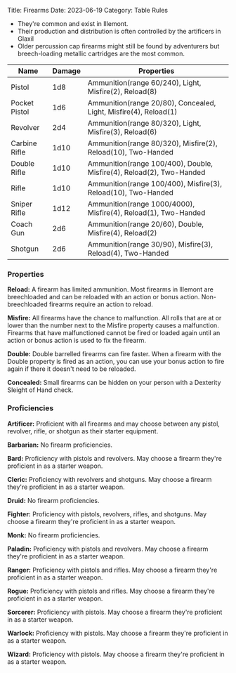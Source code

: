 Title: Firearms
Date: 2023-06-19
Category: Table Rules

- They're common and exist in Illemont. 
- Their production and distribution is often controlled by the artificers in Glaxil
- Older percussion cap firearms might still be found by adventurers but breech-loading metallic cartridges are the most common.

Name | Damage | Properties
--- | --- | ---
Pistol | 1d8 | Ammunition(range 60/240), Light, Misfire(2), Reload(8)
Pocket Pistol | 1d6 | Ammunition(range 20/80), Concealed, Light, Misfire(4), Reload(1)
Revolver | 2d4 | Ammunition(range 80/320), Light, Misfire(3), Reload(6)
Carbine Rifle | 1d10 | Ammunition(range 80/320), Misfire(2), Reload(10), Two-Handed
Double Rifle | 1d10 | Ammunition(range 100/400), Double, Misfire(4), Reload(2), Two-Handed
Rifle | 1d10 | Ammunition(range 100/400), Misfire(3), Reload(10), Two-Handed
Sniper Rifle | 1d12 | Ammunition(range 1000/4000), Misfire(4), Reload(1), Two-Handed
Coach Gun | 2d6 | Ammunition(range 20/60), Double, Misfire(4), Reload(2)
Shotgun | 2d6 |  Ammunition(range 30/90), Misfire(3), Reload(4), Two-Handed


### Properties
**Reload:** A firearm has limited ammunition. Most firearms in Illemont are breechloaded and can be reloaded with an action or bonus action. Non-breechloaded firearms require an action to reload.

**Misfire:** All firearms have the chance to malfunction. All rolls that are at or lower than the number next to the Misfire property causes a malfunction. Firearms that have malfunctioned cannot be fired or loaded again until an action or bonus action is used to fix the firearm.

**Double:** Double barrelled firearms can fire faster. When a firearm with the Double property is fired as an action, you can use your bonus action to fire again if there it doesn't need to be reloaded.

**Concealed:** Small firearms can be hidden on your person with a Dexterity Sleight of Hand check.


### Proficiencies
**Artificer:** Proficient with all firearms and may choose between any pistol, revolver, rifle, or shotgun as their starter equipment.

**Barbarian:** No firearm proficiencies.

**Bard:** Proficiency with pistols and revolvers. May choose a firearm they're proficient in as a starter weapon.

**Cleric:** Proficiency with revolvers and shotguns. May choose a firearm they're proficient in as a starter weapon.

**Druid:** No firearm proficiencies.

**Fighter:** Proficiency with pistols, revolvers, rifles, and shotguns. May choose a firearm they're proficient in as a starter weapon.

**Monk:** No firearm proficiencies.

**Paladin:** Proficiency with pistols and revolvers. May choose a firearm they're proficient in as a starter weapon.

**Ranger:** Proficiency with pistols and rifles. May choose a firearm they're proficient in as a starter weapon.

**Rogue:** Proficiency with pistols and rifles. May choose a firearm they're proficient in as a starter weapon.

**Sorcerer:** Proficiency with pistols. May choose a firearm they're proficient in as a starter weapon.

**Warlock:** Proficiency with pistols. May choose a firearm they're proficient in as a starter weapon.

**Wizard:** Proficiency with pistols. May choose a firearm they're proficient in as a starter weapon.